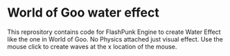 # World of Goo water effect
This reprository contains code for FlashPunk Engine to create Water Effect like the one in World of Goo.
No Physics attached just visual effect. 
Use the mouse click to create waves at the x location of the mouse.

